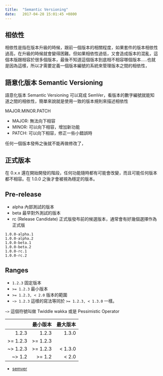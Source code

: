 ```yaml
---
title:  "Semantic Versioning"
date:   2017-04-28 15:01:45 +0800
---
```


## 相依性

相依性是指在版本升級的時候，跟前一個版本的相關程度，如果套件的版本相依性過高，在升級的時候就會變得困難。但如果相依性過低，又會造成版本的混亂，這個本版跟相容於很多個版本，最後不知道這個版本到底相不相容哪個版本.....也就是因為這樣，所以才需要定義一個版本編號的系統來管理版本之間的相依性，

## 語意化版本 Semantic Versioning

語意化版本 Semantic Versioning 可以寫成 SemVer，看版本的數字編號就能知道之間的相依性，簡單來說就是使用一致的版本規則來描述相依性

MAJOR.MINOR.PATCH

- MAJOR: 無法向下相容
- MINOR: 可以向下相容，增加新功能
- PATCH: 可以向下相容，修正一些小錯誤時

任何一個版本發佈之後就不能再做修改了，

<!--excerpt-->

## 正式版本

在 0.x.x 還在開始開發的階段，任何功能隨時都有可能會改變，而且可能任何版本都不相容。在 1.0.0 之後才會被視為穩定的版本。

## Pre-release

- alpha 內部測試的版本
- beta 最早對外測試的版本
- rc (Release Candidate) 正式版發布前的候選版本，通常會有好幾個選擇作為正式版

```
1.0.0-alpha.1
1.0.0-alpha.2
1.0.0-beta.1
1.0.0-beta.2
1.0.0-rc.1
1.0.0-rc.2
```

## Ranges

- `1.2.3` 固定版本
- `>= 1.2.3` 最小版本
- `>= 1.2.3, < 2.0` 版本的範圍
- `~> 1.2.3` 這樣的寫法等同於 `>= 1.2.3, < 1.3.0` 一樣。

`~>` 這個符號叫做 Twiddle wakka 或是 Pessimistic Operator

|          | 最小版本  | 最大版本 |
| --------:| --------:| -------:|
|    1.2.3 |    1.2.3 |   1.3.0 |
| >= 1.2.3 | >= 1.2.3 |         |
| ~> 1.2.3 | >= 1.2.3 | < 1.3.0 |
| ~> 1.2   | >= 1.2   | < 2.0   |




- [semver](http://semver.org/)
